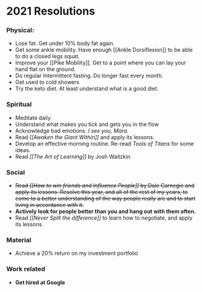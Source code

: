 # 2021 Resolutions

### Physical:
- Lose fat. Get under 10% body fat again.
- Get some ankle mobility. Have enough [[Ankle Dorsiflexion]] to be able to do a closed legs squat.
- Improve your [[Pike Mobility]]. Get to a point where you can lay your hand flat on the ground.
- Do regular Intermittent fasting. Do longer fast every month.
- Get used to cold showers
- Try the keto diet. At least understand what is a good diet.

### Spiritual
- Meditate daily
- Understand what makes you tick and gets you in the flow
- Acknowledge bad emotions. *I see you, Mara.*
- Read *[[Awaken the Giant Within]]* and apply its lessons.
- Develop an effective morning routine. Re-read *Tools of Titans* for some ideas.
- Read *[[The Art of Learning]]* by Josh Waitzkin

### Social
- ~~Read *[[How to win friends and Influence People]]* by Dale Carnegie and apply its lessons. Resolve this year, and all of the rest of my years, to come to a better understanding of the way people really are and to start living in accordance with it.~~
- **Actively look for people better than you and hang out with them often.**
- Read *[[Never Split the difference]]* to learn how to negotiate, and apply its lessons.

### Material
- Achieve a 20% return on my investment portfolio

### Work related
- **Get hired at Google**